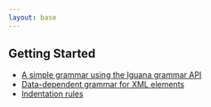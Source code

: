 ```yaml
---
layout: base
---
```


## Getting Started

- <a href="{{ site.baseurl }}/examples/example_1.html">A simple grammar using the Iguana grammar API</a>
- <a href="{{ site.baseurl }}/examples/example_2.html">Data-dependent grammar for XML elements</a>
- <a href="{{ site.baseurl }}/examples/example_3.html">Indentation rules</a>
